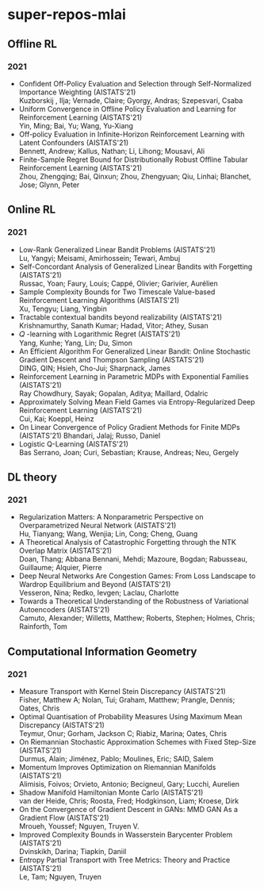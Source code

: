 # super-repos-mlai

## Offline RL 
### 2021   
* Confident Off-Policy Evaluation and Selection through Self-Normalized Importance Weighting (AISTATS'21)  
Kuzborskij , Ilja; Vernade, Claire; Gyorgy, Andras; Szepesvari, Csaba
* Uniform Convergence in Offline Policy Evaluation and Learning for Reinforcement Learning (AISTATS'21)  
Yin, Ming; Bai, Yu; Wang, Yu-Xiang  
* Off-policy Evaluation in Infinite-Horizon Reinforcement Learning with Latent Confounders (AISTATS'21)  
Bennett, Andrew; Kallus, Nathan; Li, Lihong; Mousavi, Ali  
* Finite-Sample Regret Bound for Distributionally Robust Offline Tabular Reinforcement Learning (AISTATS'21)  
Zhou, Zhengqing; Bai, Qinxun; Zhou, Zhengyuan; Qiu, Linhai; Blanchet, Jose; Glynn, Peter

## Online RL 
### 2021 
* Low-Rank Generalized Linear Bandit Problems (AISTATS'21)  
Lu, Yangyi; Meisami, Amirhossein; Tewari, Ambuj  
* Self-Concordant Analysis of Generalized Linear Bandits with Forgetting (AISTATS'21)  
Russac, Yoan; Faury, Louis; Cappé, Olivier; Garivier, Aurélien  
* Sample Complexity Bounds for Two Timescale Value-based Reinforcement Learning Algorithms (AISTATS'21)  
Xu, Tengyu; Liang, Yingbin  
* Tractable contextual bandits beyond realizability (AISTATS'21)  
Krishnamurthy, Sanath Kumar; Hadad, Vitor; Athey, Susan  
* 𝑄 -learning with Logarithmic Regret (AISTATS'21)  
Yang, Kunhe; Yang, Lin; Du, Simon  
* An Efficient Algorithm For Generalized Linear Bandit: Online Stochastic Gradient Descent and Thompson Sampling (AISTATS'21)  
DING, QIN; Hsieh, Cho-Jui; Sharpnack, James 
* Reinforcement Learning in Parametric MDPs with Exponential Families (AISTATS'21)  
Ray Chowdhury, Sayak; Gopalan, Aditya; Maillard, Odalric  
* Approximately Solving Mean Field Games via Entropy-Regularized Deep Reinforcement Learning (AISTATS'21)  
Cui, Kai; Koeppl, Heinz  
* On Linear Convergence of Policy Gradient Methods for Finite MDPs (AISTATS'21)
Bhandari, Jalaj; Russo, Daniel  
* Logistic Q-Learning (AISTATS'21)  
Bas Serrano, Joan; Curi, Sebastian; Krause, Andreas; Neu, Gergely

## DL theory 
### 2021  
* Regularization Matters: A Nonparametric Perspective on Overparametrized Neural Network (AISTATS'21)  
Hu, Tianyang; Wang, Wenjia; Lin, Cong; Cheng, Guang  
* A Theoretical Analysis of Catastrophic Forgetting through the NTK Overlap Matrix (AISTATS'21)  
Doan, Thang; Abbana Bennani, Mehdi; Mazoure, Bogdan; Rabusseau, Guillaume; Alquier, Pierre  
* Deep Neural Networks Are Congestion Games: From Loss Landscape to Wardrop Equilibrium and Beyond (AISTATS'21)  
Vesseron, Nina; Redko, Ievgen; Laclau, Charlotte 
* Towards a Theoretical Understanding of the Robustness of Variational Autoencoders (AISTATS'21)  
Camuto, Alexander; Willetts, Matthew; Roberts, Stephen; Holmes, Chris; Rainforth, Tom

## Computational Information Geometry  
### 2021  
* Measure Transport with Kernel Stein Discrepancy (AISTATS'21)  
Fisher, Matthew A; Nolan, Tui; Graham, Matthew; Prangle, Dennis; Oates, Chris  
* Optimal Quantisation of Probability Measures Using Maximum Mean Discrepancy (AISTATS'21)  
Teymur, Onur; Gorham, Jackson C; Riabiz, Marina; Oates, Chris  
* On Riemannian Stochastic Approximation Schemes with Fixed Step-Size (AISTATS'21)  
Durmus, Alain; Jiménez, Pablo; Moulines, Eric; SAID, Salem  
* Momentum Improves Optimization on Riemannian Manifolds (AISTATS'21)  
Alimisis, Foivos; Orvieto, Antonio; Becigneul, Gary; Lucchi, Aurelien  
* Shadow Manifold Hamiltonian Monte Carlo (AISTATS'21)  
van der Heide, Chris; Roosta, Fred; Hodgkinson, Liam; Kroese, Dirk  
* On the Convergence of Gradient Descent in GANs: MMD GAN As a Gradient Flow (AISTATS'21)  
Mroueh, Youssef; Nguyen, Truyen V. 
* Improved Complexity Bounds in Wasserstein Barycenter Problem (AISTATS'21)  
Dvinskikh, Darina; Tiapkin, Daniil  
* Entropy Partial Transport with Tree Metrics: Theory and Practice (AISTATS'21)  
Le, Tam; Nguyen, Truyen
